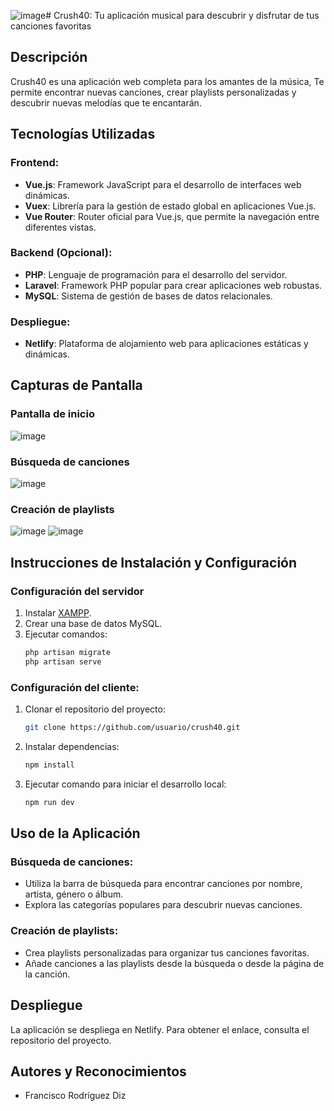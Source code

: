 ![image](https://github.com/FranDiz/Crush40Api/assets/107588190/a89149dc-c56e-4f3d-aab0-77c5952d07f0)# Crush40: Tu aplicación musical para descubrir y disfrutar de tus canciones favoritas

## Descripción
Crush40 es una aplicación web completa para los amantes de la música, Te permite encontrar nuevas canciones, crear playlists personalizadas y descubrir nuevas melodías que te encantarán.

## Tecnologías Utilizadas

### Frontend:
- **Vue.js**: Framework JavaScript para el desarrollo de interfaces web dinámicas.
- **Vuex**: Librería para la gestión de estado global en aplicaciones Vue.js.
- **Vue Router**: Router oficial para Vue.js, que permite la navegación entre diferentes vistas.

### Backend (Opcional):
- **PHP**: Lenguaje de programación para el desarrollo del servidor.
- **Laravel**: Framework PHP popular para crear aplicaciones web robustas.
- **MySQL**: Sistema de gestión de bases de datos relacionales.

### Despliegue:
- **Netlify**: Plataforma de alojamiento web para aplicaciones estáticas y dinámicas.

## Capturas de Pantalla
### Pantalla de inicio
![image](https://github.com/FranDiz/Crush40Api/assets/107588190/705fe36c-89f3-4e93-b914-947d651cb7f9)


### Búsqueda de canciones
![image](https://github.com/FranDiz/Crush40Api/assets/107588190/705c25ea-cde1-4a61-a08b-374bd03d9b7b)


### Creación de playlists
![image](https://github.com/FranDiz/Crush40Api/assets/107588190/5e2c31fb-0f8e-4569-9c46-2b4f241f87d9)
![image](https://github.com/FranDiz/Crush40Api/assets/107588190/8ebd9859-672a-4980-8557-a7e92df7783d)



## Instrucciones de Instalación y Configuración

### Configuración del servidor 
1. Instalar [XAMPP](https://www.apachefriends.org/download.html).
2. Crear una base de datos MySQL.
3. Ejecutar comandos:
    ```bash
    php artisan migrate
    php artisan serve
    ```

### Configuración del cliente:
1. Clonar el repositorio del proyecto:
    ```bash
    git clone https://github.com/usuario/crush40.git
    ```
2. Instalar dependencias:
    ```bash
    npm install
    ```
3. Ejecutar comando para iniciar el desarrollo local:
    ```bash
    npm run dev
    ```

## Uso de la Aplicación

### Búsqueda de canciones:
- Utiliza la barra de búsqueda para encontrar canciones por nombre, artista, género o álbum.
- Explora las categorías populares para descubrir nuevas canciones.

### Creación de playlists:
- Crea playlists personalizadas para organizar tus canciones favoritas.
- Añade canciones a las playlists desde la búsqueda o desde la página de la canción.

## Despliegue
La aplicación se despliega en Netlify. Para obtener el enlace, consulta el repositorio del proyecto.

## Autores y Reconocimientos
- Francisco Rodríguez Diz


